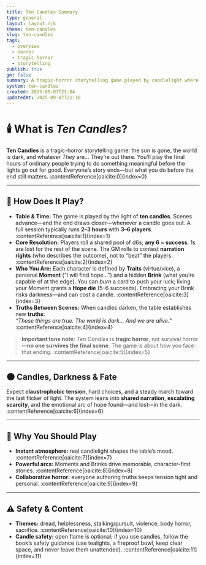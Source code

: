 ```yaml
---
title: Ten Candles Summary
type: general
layout: layout.njk
theme: ten-candles
slug: ten-candles
tags:
  - overview
  - horror
  - tragic-horror
  - storytelling
publish: true
gm: false
summary: A tragic-horror storytelling game played by candlelight where hope flares—and fades.
system: ten-candles
created: 2025-09-07T21:04
updatedAt: 2025-09-07T21:18
---
```


# 🕯️ What is *Ten Candles*?

**Ten Candles** is a tragic-horror storytelling game: the sun is gone, the world is dark, and whatever *They* are… They’re out there. You’ll play the final hours of ordinary people trying to do something meaningful before the lights go out for good. Everyone’s story ends—but what you do before the end still matters. :contentReference[oaicite:0]{index=0}

---

## 🎲 How Does It Play?

- **Table & Time:** The game is played by the light of **ten candles**. Scenes advance—and the end draws closer—whenever a candle goes out. A full session typically runs **2–3 hours** with **3–6 players**. :contentReference[oaicite:1]{index=1}  
- **Core Resolution:** Players roll a shared pool of d6s; **any 6 = success**. 1s are lost for the rest of the scene. The GM rolls to contest **narration rights** (who describes the outcome), not to “beat” the players. :contentReference[oaicite:2]{index=2}  
- **Who You Are:** Each character is defined by **Traits** (virtue/vice), a personal **Moment** (“I will find hope…”) and a hidden **Brink** (what you’re capable of at the edge). You can *burn* a card to push your luck; living your Moment grants a **Hope die** (5–6 succeeds). Embracing your Brink risks darkness—and can cost a candle. :contentReference[oaicite:3]{index=3}  
- **Truths Between Scenes:** When candles darken, the table establishes new **truths**:  
  *“These things are true. The world is dark… And we are alive.”* :contentReference[oaicite:4]{index=4}

> **Important tone note:** *Ten Candles* is **tragic horror**, not survival horror—**no one survives the final scene**. The game is about how you face that ending. :contentReference[oaicite:5]{index=5}

---

## 🌑 Candles, Darkness & Fate

Expect **claustrophobic tension**, hard choices, and a steady march toward the last flicker of light. The system leans into **shared narration**, **escalating scarcity**, and the emotional arc of hope found—and lost—in the dark. :contentReference[oaicite:6]{index=6}

---

## 🧠 Why You Should Play

- **Instant atmosphere:** real candlelight shapes the table’s mood. :contentReference[oaicite:7]{index=7}  
- **Powerful arcs:** Moments and Brinks drive memorable, character-first stories. :contentReference[oaicite:8]{index=8}  
- **Collaborative horror:** everyone authoring truths keeps tension tight and personal. :contentReference[oaicite:9]{index=9}

---

## ⚠️ Safety & Content

- **Themes:** dread, helplessness, stalking/pursuit, violence, body horror, sacrifice. :contentReference[oaicite:10]{index=10}  
- **Candle safety:** open flame is optional; if you use candles, follow the book’s safety guidance (use tealights, a fireproof bowl, keep clear space, and never leave them unattended). :contentReference[oaicite:11]{index=11}
